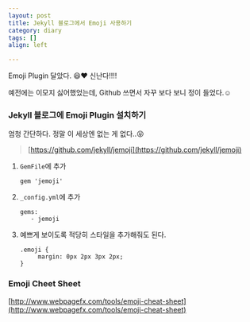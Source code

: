 ```yaml
---
layout: post
title: Jekyll 블로그에서 Emoji 사용하기
category: diary
tags: []
align: left

---
```


Emoji Plugin 달았다.
:laughing::heart: 신난다:bangbang::bangbang:

예전에는 이모지 싫어했었는데, Github 쓰면서 자꾸 보다 보니 정이 들었다.:relaxed:

<!-- more -->


### Jekyll 블로그에 Emoji Plugin 설치하기
엄청 간단하다. 정말 이 세상엔 없는 게 없다..:stuck_out_tongue_closed_eyes:
> [https://github.com/jekyll/jemoji](https://github.com/jekyll/jemoji)



1. `GemFile`에 추가

   ```
   gem 'jemoji'
   ```
2. `_config.yml`에 추가

   ```
   gems:
      - jemoji
   ```
3. 예쁘게 보이도록 적당히 스타일을 추가해줘도 된다.

   ```
   .emoji {
        margin: 0px 2px 3px 2px;
   }
   ```

### Emoji Cheet Sheet
[http://www.webpagefx.com/tools/emoji-cheat-sheet](http://www.webpagefx.com/tools/emoji-cheat-sheet)